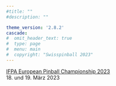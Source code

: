 ```yaml
---
#title: ""
#description: ""

theme_version: '2.8.2'
cascade:
#  omit_header_text: true
#  type: page
#  menu: main
#  copyright: "Swisspinball 2023"
---
```

[IFPA European Pinball Championship 2023](https://www.pinballevents.de/ifpa-ch/ifpaepc/)  
18. und 19. März 2023
